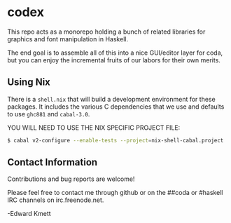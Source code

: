 codex
=====

This repo acts as a monorepo holding a bunch of related libraries for graphics and font manipulation in Haskell.

The end goal is to assemble all of this into a nice GUI/editor layer for coda, but you can enjoy the incremental
fruits of our labors for their own merits.

Using Nix
---------

There is a `shell.nix` that will build a development environment for these packages. It includes the various C dependencies that we use and defaults to use `ghc881` and `cabal-3.0`.

YOU WILL NEED TO USE THE NIX SPECIFIC PROJECT FILE:

```sh
$ cabal v2-configure --enable-tests --project=nix-shell-cabal.project
```

Contact Information
-------------------

Contributions and bug reports are welcome!

Please feel free to contact me through github or on the ##coda or #haskell IRC channels on irc.freenode.net.

-Edward Kmett
